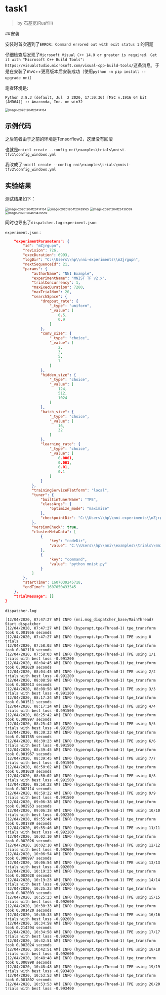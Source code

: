 # task1

> by 石基宽(RuaYiii)

##安装

安装时首次遇到了`ERROR: Command errored out with exit status 1` 的问题

仔细检查后发现了`Microsoft Visual C++ 14.0 or greater is required. Get it with "Microsoft C++ Build Tools": https://visualstudio.microsoft.com/visual-cpp-build-tools/`这条消息，于是在安装了mvc++更高版本后安装成功（使用`python -m pip install --upgrade nni`）

笔者环境是: 

`Python 3.8.3 (default, Jul  2 2020, 17:30:36) [MSC v.1916 64 bit (AMD64)] :: Anaconda, Inc. on win32`

<img src="img\image-20201204123152120.png" alt="image-20201204123414154" style="zoom:67%;" />

## 示例代码

之后笔者由于之前的环境是Tensorflow2，这里没有回滚

也就是`nnictl create --config nni\examples\trials\mnist-tfv1\config_windows.yml`

我改成了`nnictl create --config nni\examples\trials\mnist-tfv2\config_windows.yml`

## 实验结果

测试结果如下：

<img src="img\image-20201204123414154.png" alt="image-20201204123414154" style="zoom:67%;" />

<img src="img\image-20201204123429165.png" alt="image-20201204123429165" style="zoom:67%;" />

<img src="img\image-20201204123439559.png" alt="image-20201204123439559" style="zoom:67%;" />

<img src="img\image-20201204123500694.png" alt="image-20201204123439559" style="zoom:67%;" />

同时也导出了`dispatcher.log` `experiment.json`

`experiment.json` :

```json
    "experimentParameters": {
        "id": "mZjrgupn",
        "revision": 726,
        "execDuration": 6993,
        "logDir": "C:\\Users\\hp\\nni-experiments\\mZjrgupn",
        "nextSequenceId": 21,
        "params": {
            "authorName": "NNI Example",
            "experimentName": "MNIST TF v2.x",
            "trialConcurrency": 1,
            "maxExecDuration": 7200,
            "maxTrialNum": 20,
            "searchSpace": {
                "dropout_rate": {
                    "_type": "uniform",
                    "_value": [
                        0.5,
                        0.9
                    ]
                },
                "conv_size": {
                    "_type": "choice",
                    "_value": [
                        2,
                        3,
                        5,
                        7
                    ]
                },
                "hidden_size": {
                    "_type": "choice",
                    "_value": [
                        124,
                        512,
                        1024
                    ]
                },
                "batch_size": {
                    "_type": "choice",
                    "_value": [
                        16,
                        32
                    ]
                },
                "learning_rate": {
                    "_type": "choice",
                    "_value": [
                        0.0001,
                        0.001,
                        0.01,
                        0.1
                    ]
                }
            },
            "trainingServicePlatform": "local",
            "tuner": {
                "builtinTunerName": "TPE",
                "classArgs": {
                    "optimize_mode": "maximize"
                },
                "checkpointDir": "C:\\Users\\hp\\nni-experiments\\mZjrgupn\\checkpoint"
            },
            "versionCheck": true,
            "clusterMetaData": [
                {
                    "key": "codeDir",
                    "value": "C:\\Users\\hp\\nni\\examples\\trials\\mnist-tfv2\\."
                },
                {
                    "key": "command",
                    "value": "python mnist.py"
                }
            ]
        },
        "startTime": 1607039245718,
        "endTime": 1607050433545
    },
    "trialMessage": []
}
```

`dispatcher.log`: 

```log
[12/04/2020, 07:47:27 AM] INFO (nni.msg_dispatcher_base/MainThread) Start dispatcher
[12/04/2020, 07:47:27 AM] INFO (hyperopt.tpe/Thread-1) tpe_transform took 0.001956 seconds
[12/04/2020, 07:47:27 AM] INFO (hyperopt.tpe/Thread-1) TPE using 0 trials
[12/04/2020, 07:58:03 AM] INFO (hyperopt.tpe/Thread-1) tpe_transform took 0.002110 seconds
[12/04/2020, 07:58:03 AM] INFO (hyperopt.tpe/Thread-1) TPE using 1/1 trials with best loss -0.991200
[12/04/2020, 08:04:45 AM] INFO (hyperopt.tpe/Thread-1) tpe_transform took 0.002020 seconds
[12/04/2020, 08:04:45 AM] INFO (hyperopt.tpe/Thread-1) TPE using 2/2 trials with best loss -0.991200
[12/04/2020, 08:08:58 AM] INFO (hyperopt.tpe/Thread-1) tpe_transform took 0.002013 seconds
[12/04/2020, 08:08:58 AM] INFO (hyperopt.tpe/Thread-1) TPE using 3/3 trials with best loss -0.991200
[12/04/2020, 08:17:24 AM] INFO (hyperopt.tpe/Thread-1) tpe_transform took 0.001511 seconds
[12/04/2020, 08:17:24 AM] INFO (hyperopt.tpe/Thread-1) TPE using 4/4 trials with best loss -0.991500
[12/04/2020, 08:25:42 AM] INFO (hyperopt.tpe/Thread-1) tpe_transform took 0.000997 seconds
[12/04/2020, 08:25:42 AM] INFO (hyperopt.tpe/Thread-1) TPE using 5/5 trials with best loss -0.991500
[12/04/2020, 08:30:23 AM] INFO (hyperopt.tpe/Thread-1) tpe_transform took 0.001785 seconds
[12/04/2020, 08:30:23 AM] INFO (hyperopt.tpe/Thread-1) TPE using 6/6 trials with best loss -0.991500
[12/04/2020, 08:39:45 AM] INFO (hyperopt.tpe/Thread-1) tpe_transform took 0.001967 seconds
[12/04/2020, 08:39:45 AM] INFO (hyperopt.tpe/Thread-1) TPE using 7/7 trials with best loss -0.991500
[12/04/2020, 08:50:02 AM] INFO (hyperopt.tpe/Thread-1) tpe_transform took 0.001020 seconds
[12/04/2020, 08:50:02 AM] INFO (hyperopt.tpe/Thread-1) TPE using 8/8 trials with best loss -0.991500
[12/04/2020, 08:58:22 AM] INFO (hyperopt.tpe/Thread-1) tpe_transform took 0.002114 seconds
[12/04/2020, 08:58:22 AM] INFO (hyperopt.tpe/Thread-1) TPE using 9/9 trials with best loss -0.991500
[12/04/2020, 09:06:38 AM] INFO (hyperopt.tpe/Thread-1) tpe_transform took 0.002953 seconds
[12/04/2020, 09:06:38 AM] INFO (hyperopt.tpe/Thread-1) TPE using 10/10 trials with best loss -0.992200
[12/04/2020, 09:55:46 AM] INFO (hyperopt.tpe/Thread-1) tpe_transform took 0.001789 seconds
[12/04/2020, 09:55:46 AM] INFO (hyperopt.tpe/Thread-1) TPE using 11/11 trials with best loss -0.992200
[12/04/2020, 10:02:10 AM] INFO (hyperopt.tpe/Thread-1) tpe_transform took 0.002026 seconds
[12/04/2020, 10:02:10 AM] INFO (hyperopt.tpe/Thread-1) TPE using 12/12 trials with best loss -0.992600
[12/04/2020, 10:06:54 AM] INFO (hyperopt.tpe/Thread-1) tpe_transform took 0.000997 seconds
[12/04/2020, 10:06:54 AM] INFO (hyperopt.tpe/Thread-1) TPE using 13/13 trials with best loss -0.992600
[12/04/2020, 10:19:23 AM] INFO (hyperopt.tpe/Thread-1) tpe_transform took 0.002028 seconds
[12/04/2020, 10:19:23 AM] INFO (hyperopt.tpe/Thread-1) TPE using 14/14 trials with best loss -0.992600
[12/04/2020, 10:25:23 AM] INFO (hyperopt.tpe/Thread-1) tpe_transform took 0.002003 seconds
[12/04/2020, 10:25:23 AM] INFO (hyperopt.tpe/Thread-1) TPE using 15/15 trials with best loss -0.992600
[12/04/2020, 10:30:33 AM] INFO (hyperopt.tpe/Thread-1) tpe_transform took 0.001420 seconds
[12/04/2020, 10:30:33 AM] INFO (hyperopt.tpe/Thread-1) TPE using 16/16 trials with best loss -0.992600
[12/04/2020, 10:34:58 AM] INFO (hyperopt.tpe/Thread-1) tpe_transform took 0.214294 seconds
[12/04/2020, 10:34:58 AM] INFO (hyperopt.tpe/Thread-1) TPE using 17/17 trials with best loss -0.992600
[12/04/2020, 10:42:51 AM] INFO (hyperopt.tpe/Thread-1) tpe_transform took 0.002024 seconds
[12/04/2020, 10:42:51 AM] INFO (hyperopt.tpe/Thread-1) TPE using 18/18 trials with best loss -0.992600
[12/04/2020, 10:48:48 AM] INFO (hyperopt.tpe/Thread-1) tpe_transform took 0.000998 seconds
[12/04/2020, 10:48:48 AM] INFO (hyperopt.tpe/Thread-1) TPE using 19/19 trials with best loss -0.993400
[12/04/2020, 10:53:53 AM] INFO (hyperopt.tpe/Thread-1) tpe_transform took 0.001802 seconds
[12/04/2020, 10:53:53 AM] INFO (hyperopt.tpe/Thread-1) TPE using 20/20 trials with best loss -0.993400
```



